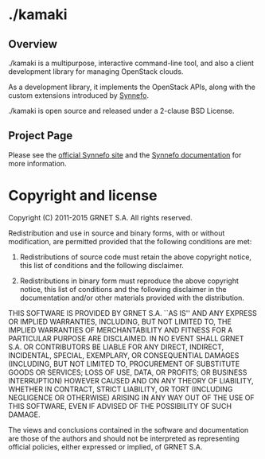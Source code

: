 ./kamaki
========

Overview
--------

./kamaki is a multipurpose, interactive command-line tool, and also a
client development library for managing OpenStack clouds.

As a development library, it implements the OpenStack APIs, along with the
custom extensions introduced by [Synnefo](http://www.synnefo.org).

./kamaki is open source and released under a 2-clause BSD License.

Project Page
------------

Please see the [official Synnefo site](http://www.synnefo.org) and the
[Synnefo documentation](http://www.synnefo.org) for more information.


Copyright and license
=====================

Copyright (C) 2011-2015 GRNET S.A. All rights reserved.

Redistribution and use in source and binary forms, with or
without modification, are permitted provided that the following
conditions are met:

  1. Redistributions of source code must retain the above
     copyright notice, this list of conditions and the following
     disclaimer.

  2. Redistributions in binary form must reproduce the above
     copyright notice, this list of conditions and the following
     disclaimer in the documentation and/or other materials
     provided with the distribution.

THIS SOFTWARE IS PROVIDED BY GRNET S.A. ``AS IS'' AND ANY EXPRESS
OR IMPLIED WARRANTIES, INCLUDING, BUT NOT LIMITED TO, THE IMPLIED
WARRANTIES OF MERCHANTABILITY AND FITNESS FOR A PARTICULAR
PURPOSE ARE DISCLAIMED. IN NO EVENT SHALL GRNET S.A. OR
CONTRIBUTORS BE LIABLE FOR ANY DIRECT, INDIRECT, INCIDENTAL,
SPECIAL, EXEMPLARY, OR CONSEQUENTIAL DAMAGES (INCLUDING, BUT NOT
LIMITED TO, PROCUREMENT OF SUBSTITUTE GOODS OR SERVICES; LOSS OF
USE, DATA, OR PROFITS; OR BUSINESS INTERRUPTION) HOWEVER CAUSED
AND ON ANY THEORY OF LIABILITY, WHETHER IN CONTRACT, STRICT
LIABILITY, OR TORT (INCLUDING NEGLIGENCE OR OTHERWISE) ARISING IN
ANY WAY OUT OF THE USE OF THIS SOFTWARE, EVEN IF ADVISED OF THE
POSSIBILITY OF SUCH DAMAGE.

The views and conclusions contained in the software and
documentation are those of the authors and should not be
interpreted as representing official policies, either expressed
or implied, of GRNET S.A.

